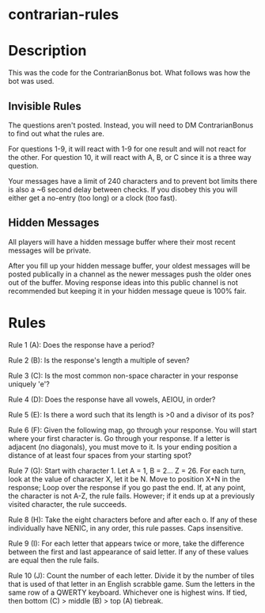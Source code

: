 # contrarian-rules

# Description

This was the code for the ContrarianBonus bot. What follows was how the bot was used.

## Invisible Rules
The questions aren't posted. Instead, you will need to DM ContrarianBonus to find out what the rules are.

For questions 1-9, it will react with 1-9 for one result and will not react for the other.
For question 10, it will react with A, B, or C since it is a three way question.

Your messages have a limit of 240 characters and to prevent bot limits there is also a ~6 second delay between checks.
If you disobey this you will either get a no-entry (too long) or a clock (too fast).

## Hidden Messages
All players will have a hidden message buffer where their most recent messages will be private.

After you fill up your hidden message buffer, your oldest messages will be posted publically in a channel as the newer messages push the older ones out of the buffer. Moving response ideas into this public channel is not recommended but keeping it in your hidden message queue is 100% fair.

# Rules
Rule 1 (A): Does the response have a period?

Rule 2 (B): Is the response's length a multiple of seven?

Rule 3 (C): Is the most common non-space character in your response uniquely 'e'?

Rule 4 (D): Does the response have all vowels, AEIOU, in order?

Rule 5 (E): Is there a word such that its length is >0 and a divisor of its pos?

Rule 6 (F): Given the following map, go through your response. You will start where your first character is. Go through your response. If a letter is adjacent (no diagonals), you must move to it. Is your ending position a distance of at least four spaces from your starting spot?

Rule 7 (G): Start with character 1. Let A = 1, B = 2... Z = 26. For each turn, look at the value of character X, let it be N. Move to position X+N in the response; Loop over the response if you go past the end. If, at any point, the character is not A-Z, the rule fails. However; if it ends up at a previously visited character, the rule succeeds.

Rule 8 (H): Take the eight characters before and after each o. If any of these individually have NENIC, in any order, this rule passes. Caps insensitive.

Rule 9 (I): For each letter that appears twice or more, take the difference between the first and last appearance of said letter. If any of these values are equal then the rule fails.

Rule 10 (J): Count the number of each letter. Divide it by the number of tiles that is used of that letter in an English scrabble game. Sum the letters in the same row of a QWERTY keyboard. Whichever one is highest wins. If tied, then bottom (C) > middle (B) > top (A) tiebreak.
